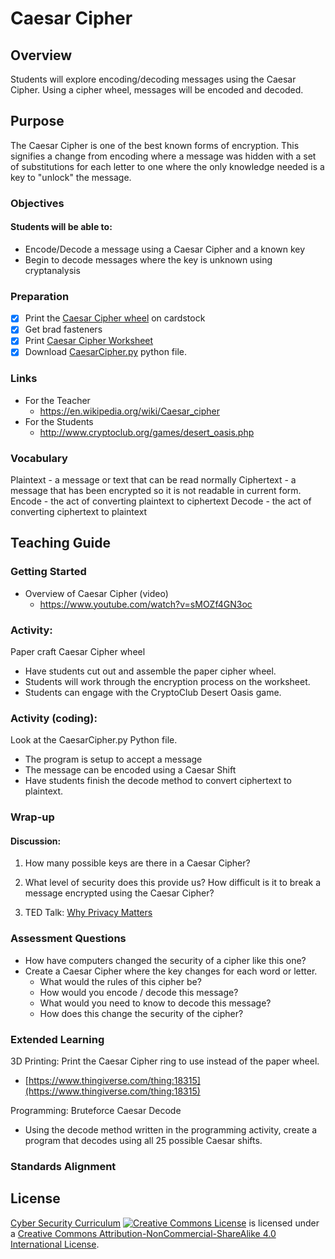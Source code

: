 # Caesar Cipher

## Overview
Students will explore encoding/decoding messages using the Caesar Cipher. Using a cipher wheel, messages will be encoded and decoded.

## Purpose
The Caesar Cipher is one of the best known forms of encryption.  This signifies a change from encoding where a message was hidden with a set of substitutions for each letter to one where the only knowledge needed is a key to "unlock" the message.

### Objectives
#### Students will be able to:
- Encode/Decode a message using a Caesar Cipher and a known key
- Begin to decode messages where the key is unknown using cryptanalysis

### Preparation
- [x] Print the [Caesar Cipher wheel](Caesar_Cipher/Papercraft_Caesar_Wheel.docx) on cardstock
- [x] Get brad fasteners
- [x] Print [Caesar Cipher Worksheet](Caesar_Cipher_Activity.docx)
- [x] Download [CaesarCipher.py](code/CaesarCipher.py) python file.

### Links
- For the Teacher
	- https://en.wikipedia.org/wiki/Caesar_cipher
- For the Students
	- http://www.cryptoclub.org/games/desert_oasis.php

### Vocabulary
Plaintext - a message or text that can be read normally
Ciphertext - a message that has been encrypted so it is not readable in current form.
Encode - the act of converting plaintext to ciphertext
Decode - the act of converting ciphertext to plaintext

## Teaching Guide
### Getting Started
- Overview of Caesar Cipher (video)		
	- https://www.youtube.com/watch?v=sMOZf4GN3oc

### Activity:
Paper craft Caesar Cipher wheel
- Have students cut out and assemble the paper cipher wheel.
- Students will work through the encryption process on the worksheet.
- Students can engage with the CryptoClub Desert Oasis game.

### Activity (coding):
Look at the CaesarCipher.py Python file.
- The program is setup to accept a message
- The message can be encoded using a Caesar Shift
- Have students finish the decode method to convert ciphertext to plaintext.

### Wrap-up
#### Discussion:
1. How many possible keys are there in a Caesar Cipher?
1. What level of security does this provide us?  How difficult is it to break a message encrypted using the Caesar Cipher?

1. TED Talk: [Why Privacy Matters](https://www.ted.com/talks/alessandro_acquisti_why_privacy_matters?language=en)

### Assessment Questions
- How have computers changed the security of a cipher like this one?
- Create a Caesar Cipher where the key changes for each word or letter.
	- What would the rules of this cipher be?
	- How would you encode / decode this message?
	- What would you need to know to decode this message?
	- How does this change the security of the cipher?

### Extended Learning
3D Printing: Print the Caesar Cipher ring to use instead of the paper wheel.
- [https://www.thingiverse.com/thing:18315](https://www.thingiverse.com/thing:18315)

Programming: Bruteforce Caesar Decode
- Using the decode method written in the programming activity, create a program that decodes using all 25 possible Caesar shifts.

### Standards Alignment

## License
[Cyber Security Curriculum](https://github.com/DerekBabb/CyberSecurity) <a rel="license" href="http://creativecommons.org/licenses/by-nc-sa/4.0/"><img alt="Creative Commons License" style="border-width:0" src="https://i.creativecommons.org/l/by-nc-sa/4.0/88x31.png" /></a> is licensed under a <a rel="license" href="http://creativecommons.org/licenses/by-nc-sa/4.0/">Creative Commons Attribution-NonCommercial-ShareAlike 4.0 International License</a>.
